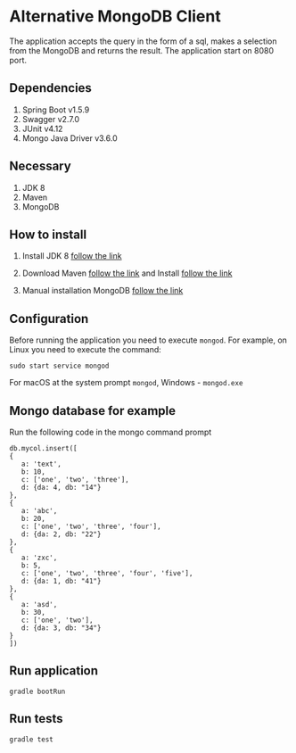 # Alternative MongoDB Client

The application accepts the query in the form of a sql,
makes a selection from the MongoDB and returns the result.
The application start on 8080 port.

## Dependencies

1. Spring Boot v1.5.9
2. Swagger v2.7.0
3. JUnit v4.12
4. Mongo Java Driver v3.6.0

## Necessary
1. JDK 8
3. Maven
2. MongoDB

## How to install
1. Install JDK 8 [follow the link](http://www.oracle.com/technetwork/java/javase/downloads/jdk8-downloads-2133151.html)
 
2. Download Maven [follow the link](https://maven.apache.org/download.cgi)
and Install [follow the link](https://maven.apache.org/install.html)

3. Manual installation MongoDB [follow the link](https://docs.mongodb.com/manual/installation/)
 
## Configuration
 Before running the application you need to execute `mongod`. For example, on Linux you need to execute the command:
 ```
 sudo start service mongod
 ```
 For macOS at the system prompt `mongod`, Windows - `mongod.exe`

## Mongo database for example

 Run the following code in the mongo command prompt
 
```
db.mycol.insert([
{
   a: 'text', 
   b: 10,
   c: ['one', 'two', 'three'],
   d: {da: 4, db: "14"}
},
{
   a: 'abc', 
   b: 20,
   c: ['one', 'two', 'three', 'four'],
   d: {da: 2, db: "22"}
},
{
   a: 'zxc', 
   b: 5,
   c: ['one', 'two', 'three', 'four', 'five'],
   d: {da: 1, db: "41"}
},
{
   a: 'asd', 
   b: 30,
   c: ['one', 'two'],
   d: {da: 3, db: "34"}
}
])
```

## Run application
 ```
 gradle bootRun
 ```

## Run tests
 ```
 gradle test
 ```
